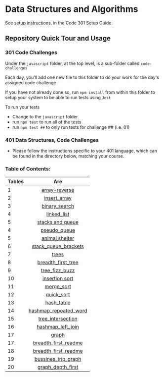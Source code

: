 # Data Structures and Algorithms

See [setup instructions](https://codefellows.github.io/setup-guide/code-301/3-code-challenges), in the Code 301 Setup Guide.

## Repository Quick Tour and Usage

### 301 Code Challenges

Under the `javascript` folder, at the top level, is a sub-folder called `code-challenges`

Each day, you'll add one new file to this folder to do your work for the day's assigned code challenge

If you have not already done so, run `npm install` from within this folder to setup your system to be able to run tests using `Jest`

To run your tests

- Change to the `javascript` folder
- run `npm test` to run all of the tests
- run `npm test ##` to only run tests for challenge ## (i.e. 01)

### 401 Data Structures, Code Challenges

- Please follow the instructions specific to your 401 language, which can be found in the directory below, matching your course.


### Table of Contents:


| Tables   |      Are      |  
|----------|:-------------:|
|1 |  [array-reverse](python/challenges/array-reverse/README.md) | 
|2 |  [insert_array](python/challenges/insert_array/README.md)      |
| 3 |  [binary_search](python/challenges/array_binary_search/README.md)|
| 4 |  [linked_list](python/challenges/linked_list/README.MD)|
| 5 |  [stacks and queue](https://github.com/ashrf288/data-structures-and-algorithms/blob/main/python/README.md)  |
| 4 | [pseudo_queue](python/challenges/pseudo_queue/README.md) |   
| 5 | [animal shelter](python/challenges/AnimalShelter/README.md) |   
| 6 | [stack_queue_brackets](python/challenges/stack_queue_brackets/README.md) |   
| 7 | [trees](python/challenges/trees/README.md) |   
| 8 | [breadth_first_tree](https://github.com/ashrf288/data-structures-and-algorithms/blob/main/python/challenges/tree_breadth_first/README.md) |   
| 9 |  [tree_fizz_buzz](python/challenges/tree_fizz_buzz/README.md)  |   
| 10 | [insertion sort](python/challenges/insertion_sort/README.md) |   
| 11 | [merge_sort](https://github.com/ashrf288/data-structures-and-algorithms/blob/main/python/challenges/mergeSort/README.md) |   
| 12 | [quick_sort](/python/challenges/quickSort/README.MD) |   
| 13 | [hash_table](/python/challenges/hashtable/README.md) |   
| 14 | [hashmap_repeated_word](python/challenges/hashmap_repeated_word/README.md) |   
| 15 | [tree_intersection](python/challenges/tree_intersection/README.md) |   
| 16 | [hashmap_left_join](python/challenges/hashmap_left_join/README.md) |   
| 17 | [graph](python/challenges/graph/README.md) |   
| 17 | [breadth_first_readme](python/challenges/graph/breadth_first_readme.md) |   
| 18 | [breadth_first_readme](python/challenges/graph/breadth_first_readme.md) |   
| 19 | [bussines_trip_graph](python/challenges/graph/bussines.md) |   
| 20 | [graph_depth_first](python/challenges/graph/graph_depth_first.md) |   
   
